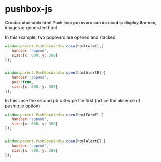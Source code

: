 pushbox-js
==========

Creates stackable html Push-box popovers can be used to display Iframes, images or generated html


In this example, two popovers are opened and stacked. 

```js
window.parent.PushBoxWindow.open(htmlFormEl,{
   handler:'append',
   size:{x: 600, y: 380}
});


window.parent.PushBoxWindow.open(htmlAlertEl,{
   handler:'append',
   push:true,
   size:{x: 600, y: 380}
});

```


In this case the second pb will wipe the first (notice the absence of push:true option)

```js
window.parent.PushBoxWindow.open(htmlFormEl,{
   handler:'append',
   size:{x: 600, y: 380}
});


window.parent.PushBoxWindow.open(htmlAlertEl,{
   handler:'append',
   size:{x: 600, y: 380}
});

```
